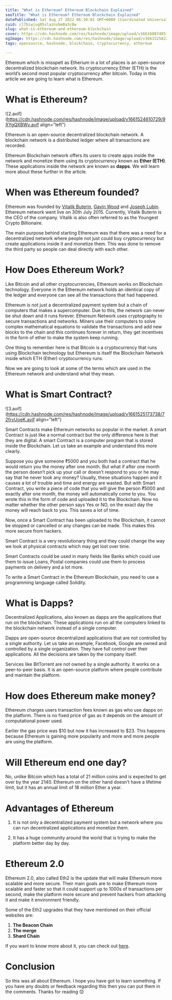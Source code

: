 ```yaml
---
title: "What is Ethereum? Ethereum Blockchain Explained"
seoTitle: "What is Ethereum? Ethereum Blockchain Explained"
datePublished: Sat Aug 27 2022 06:30:01 GMT+0000 (Coordinated Universal Time)
cuid: cl7biwjvg05slaznvbm0a3c0w
slug: what-is-ethereum-and-ethereum-blockchain
cover: https://cdn.hashnode.com/res/hashnode/image/upload/v1661688748513/poV2P1u2M.webp
ogImage: https://cdn.hashnode.com/res/hashnode/image/upload/v1661525822390/8DHd1F8Vw.webp
tags: opensource, hashnode, blockchain, cryptocurrency, ethereum

---
```


Ethereum which is misspelt as Etherium in a lot of places is an open-source decentralized blockchain network. Its cryptocurrency Ether (ETH) is the world’s second most popular cryptocurrency after bitcoin. Today in this article we are going to learn what is Ethereum.

# What is Ethereum?

![2.avif](https://cdn.hashnode.com/res/hashnode/image/upload/v1661524610729/9XYgQXBWv.avif align="left")

Ethereum is an open-source decentralized blockchain network. A blockchain network is a distributed ledger where all transactions are recorded.

Ethereum Blockchain network offers its users to create apps inside the network and monetize them using its cryptocurrency known as **Ether (ETH)**. These applications inside the network are known as **dapps**. We will learn more about these further in the article.

# When was Ethereum founded?

Ethereum was founded by [Vitalik Buterin](https://en.wikipedia.org/wiki/Vitalik_Buterin), [Gavin Wood](https://en.wikipedia.org/wiki/Gavin_Wood) and [Joseph Lubin](https://en.wikipedia.org/wiki/Joseph_Lubin_(entrepreneur)). Ethereum network went live on 30th July 2015. Currently, Vitalik Buterin is the CEO of the company. Vitalik is also often referred to as the Youngest Crypto Billionaire.

The main purpose behind starting Ethereum was that there was a need for a decentralized network where people not just could buy cryptocurrency but create applications inside it and monetize them. This was done to remove the third party so people can deal directly with each other.

# How Does Ethereum Work?

Like Bitcoin and all other cryptocurrencies, Ethereum works on Blockchain technology. Everyone in the Ethereum network holds an identical copy of the ledger and everyone can see all the transactions that had happened.

Ethereum is not just a decentralized payment system but a chain of computers that makes a supercomputer. Due to this, the network can never be shut down and it runs forever. Ethereum Network uses cryptography to secure transactions and networks. Miners use their computers to solve complex mathematical equations to validate the transactions and add new blocks to the chain and this continues forever in return, they get incentives in the form of ether to make the system keep running.

One thing to remember here is that Bitcoin is a cryptocurrency that runs using Blockchain technology but Ethereum is itself the Blockchain Network inside which ETH (Ether) cryptocurrency runs.

Now we are going to look at some of the terms which are used in the Ethereum network and understand what they mean.

# What is Smart Contract?

![3.avif](https://cdn.hashnode.com/res/hashnode/image/upload/v1661525173738/72frvUoeK.avif align="left")

Smart Contracts make Ethereum networks so popular in the market. A smart Contract is just like a normal contract but the only difference here is that they are digital. A smart Contract is a computer program that is stored inside the Blockchain. Let us take an example and understand this more clearly.

Suppose you give someone ₹5000 and you both had a contract that he would return you the money after one month. But what if after one month the person doesn’t pick up your call or doesn’t respond to you or he may say that he never took any money? Usually, these situations happen and it causes a lot of trouble and time and energy are wasted. But with Smart Contract, you write a piece of code that you will give the person ₹5000 and exactly after one month, the money will automatically come to you. You wrote this in the form of code and uploaded it to the Blockchain. Now no matter whether the other person says Yes or NO, on the exact day the money will reach back to you. This saves a lot of time.

Now, once a Smart Contract has been uploaded to the Blockchain, it cannot be stopped or cancelled or any changes can be made. This makes this more secure from hackers.

Smart Contract is a very revolutionary thing and they could change the way we look at physical contracts which may get lost over time.

Smart Contracts could be used in many fields like Banks which could use them to issue Loans, Postal companies could use them to process payments on delivery and a lot more.

To write a Smart Contract in the Ethereum Blockchain, you need to use a programming language called Solidity.

# What is Dapps?

Decentralized Applications, also known as dapps are the applications that run on the blockchain. These applications run on all the computers linked to the blockchain network instead of a single computer.

Dapps are open-source decentralized applications that are not controlled by a single authority. Let us take an example, Facebook, Google are owned and controlled by a single organization. They have full control over their applications. All the decisions are taken by the company itself.

Services like BitTorrent are not owned by a single authority. It works on a peer-to-peer basis. It is an open-source platform where people contribute and maintain the platform.

# How does Ethereum make money?

Ethereum charges users transaction fees known as gas who use dapps on the platform. There is no fixed price of gas as it depends on the amount of computational power used.

Earlier the gas price was $10 but now it has increased to $23. This happens because Ethereum is gaining more popularity and more and more people are using the platform.

# Will Ethereum end one day?

No, unlike Bitcoin which has a total of 21 million coins and is expected to get over by the year 2140. Ethereum on the other hand doesn’t have a lifetime limit, but it has an annual limit of 18 million Ether a year.

# Advantages of Ethereum

1. It is not only a decentralized payment system but a network where you can run decentralized applications and monetize them.

2. It has a huge community around the world that is trying to make the platform better day by day.

# Ethereum 2.0

Ethereum 2.0, also called Eth2 is the update that will make Ethereum more scalable and more secure. Their main goals are to make Ethereum more scalable and faster so that it could support up to 1000s of transactions per second, make the platform more secure and prevent hackers from attacking it and make it environment friendly.

Some of the Eth2 upgrades that they have mentioned on their official websites are:

1. **The Beacon Chain**
2. **The merge**
3. **Shard Chain**

If you want to know more about it, you can check out [here](https://ethereum.org/en/upgrades/).

# Conclusion

So this was all about Ethereum. I hope you have got to learn something. If you have any doubts or feedback regarding this then you can put them in the comments. Thanks for reading 😊